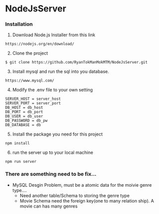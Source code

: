 # NodeJsServer

### Installation
1. Download Node.js Installer from this link
```
https://nodejs.org/en/download/
```
2. Clone the project
```
$ git clone https://github.com/RyanTokManMokMTM/NodeJsServer.git
```
3. Install mysql and run the sql into you database.
```
https://www.mysql.com/
```
4. Modify the .env file to your own setting 
```
SERVER_HOST = server_host
SERVER_PORT = server_port
DB_HOST = db_host
DB_PORT = db_port
DB_USER = db_user
DB_PASSWORD = db_pw
DB_DATABASE = db
```
5. Install the package you need for this project
```
npm install
```

6. run the server up to your local machine
```
npm run server
```

### There are something need to be fix...
* MySQL Desgin Problem, must be a atomic data for the moivie genre type....
    * Need another table/Schema to storing the genre type
    * Movie Schema need the foreign key(one to many relation ship). A movie can has many genres